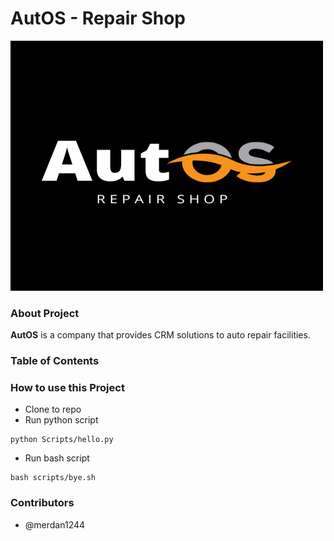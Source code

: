 # AutOS - Repair Shop

<img src="images/AutOS.png" alt="logo" width="500" height="400" class="center">

### About Project
**AutOS** is a company that provides CRM solutions to auto repair facilities.

### Table of Contents

### How to use this Project
 
- Clone to repo
- Run python script
```
python Scripts/hello.py
```
- Run bash script
```
bash scripts/bye.sh
```

### Contributors 

- @merdan1244